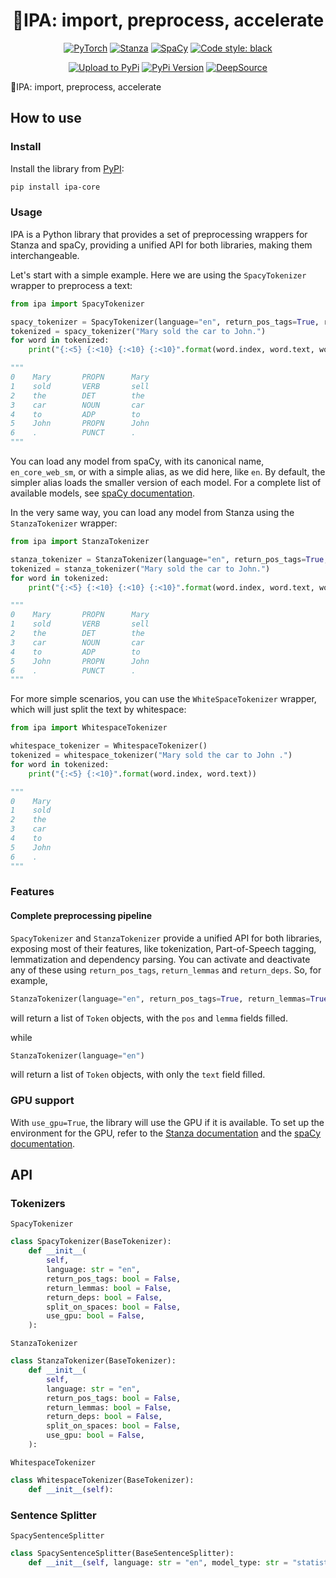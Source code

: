 <div align="center">

# 🍺IPA: import, preprocess, accelerate

[//]: # ([![Open in Visual Studio Code]&#40;https://open.vscode.dev/badges/open-in-vscode.svg&#41;]&#40;https://github.dev/Riccorl/ipa&#41;)
[![PyTorch](https://img.shields.io/badge/PyTorch-orange?logo=pytorch)](https://pytorch.org/)
[![Stanza](https://img.shields.io/badge/1.4-Stanza-5f0a09?logo=stanza)](https://stanfordnlp.github.io/stanza/)
[![SpaCy](https://img.shields.io/badge/3.4.3-SpaCy-1a6f93?logo=spacy)](https://spacy.io/)
[![Code style: black](https://img.shields.io/badge/code%20style-black-000000)](https://github.com/psf/black)

[![Upload to PyPi](https://github.com/Riccorl/ipa-core/actions/workflows/python-publish-pypi.yml/badge.svg)](https://github.com/Riccorl/ip/actions/workflows/python-publish-pypi.yml)
[![PyPi Version](https://img.shields.io/github/v/release/Riccorl/ipa-core)](https://github.com/Riccorl/ipa/releases)
[![DeepSource](https://deepsource.io/gh/Riccorl/ipa.svg/?label=active+issues&token=QC6Jty-YdgXjKh9mKZyeqa4I)](https://deepsource.io/gh/Riccorl/ipa/?ref=repository-badge)

</div>

🍺IPA: import, preprocess, accelerate

## How to use

### Install

Install the library from [PyPI](https://pypi.org/project/ipa-core):

```bash
pip install ipa-core
```

### Usage

IPA is a Python library that provides a set of preprocessing wrappers for Stanza and
spaCy, providing a unified API for both libraries, making them interchangeable.

Let's start with a simple example. Here we are using the `SpacyTokenizer` wrapper to preprocess a text: 

```python
from ipa import SpacyTokenizer

spacy_tokenizer = SpacyTokenizer(language="en", return_pos_tags=True, return_lemmas=True)
tokenized = spacy_tokenizer("Mary sold the car to John.")
for word in tokenized:
    print("{:<5} {:<10} {:<10} {:<10}".format(word.index, word.text, word.pos, word.lemma))

"""
0    Mary       PROPN      Mary
1    sold       VERB       sell
2    the        DET        the
3    car        NOUN       car
4    to         ADP        to
5    John       PROPN      John
6    .          PUNCT      .
"""
```

You can load any model from spaCy, with its canonical name, `en_core_web_sm`, or with a simple alias, as 
we did here, like `en`. By default, the simpler alias loads the smaller version of each model. For a complete 
list of available models, see [spaCy documentation](https://spacy.io/usage/models).

In the very same way, you can load any model from Stanza using the `StanzaTokenizer` wrapper:

```python
from ipa import StanzaTokenizer

stanza_tokenizer = StanzaTokenizer(language="en", return_pos_tags=True, return_lemmas=True)
tokenized = stanza_tokenizer("Mary sold the car to John.")
for word in tokenized:
    print("{:<5} {:<10} {:<10} {:<10}".format(word.index, word.text, word.pos, word.lemma))

"""
0    Mary       PROPN      Mary
1    sold       VERB       sell
2    the        DET        the
3    car        NOUN       car
4    to         ADP        to
5    John       PROPN      John
6    .          PUNCT      .
"""
```

For more simple scenarios, you can use the `WhiteSpaceTokenizer` wrapper, which will just split the text 
by whitespace:

```python
from ipa import WhitespaceTokenizer

whitespace_tokenizer = WhitespaceTokenizer()
tokenized = whitespace_tokenizer("Mary sold the car to John .")
for word in tokenized:
    print("{:<5} {:<10}".format(word.index, word.text))

"""
0    Mary
1    sold
2    the
3    car
4    to
5    John
6    .
"""
```

### Features

#### Complete preprocessing pipeline

`SpacyTokenizer` and `StanzaTokenizer` provide a unified API for both libraries, exposing most of their
features, like tokenization, Part-of-Speech tagging, lemmatization and dependency parsing. You can activate 
and deactivate any of these using `return_pos_tags`, `return_lemmas` and `return_deps`. So, for example,

```python
StanzaTokenizer(language="en", return_pos_tags=True, return_lemmas=True)
```

will return a list of `Token` objects, with the `pos` and `lemma` fields filled.

while

```python
StanzaTokenizer(language="en")
```

will return a list of `Token` objects, with only the `text` field filled.

### GPU support

With `use_gpu=True`, the library will use the GPU if it is available. To set up the environment for the GPU, 
refer to the [Stanza documentation](https://stanfordnlp.github.io/stanza/) and the 
[spaCy documentation](https://spacy.io/usage/gpu).

## API

### Tokenizers

`SpacyTokenizer`

```python
class SpacyTokenizer(BaseTokenizer):
    def __init__(
        self,
        language: str = "en",
        return_pos_tags: bool = False,
        return_lemmas: bool = False,
        return_deps: bool = False,
        split_on_spaces: bool = False,
        use_gpu: bool = False,
    ):
```

`StanzaTokenizer`

```python
class StanzaTokenizer(BaseTokenizer):
    def __init__(
        self,
        language: str = "en",
        return_pos_tags: bool = False,
        return_lemmas: bool = False,
        return_deps: bool = False,
        split_on_spaces: bool = False,
        use_gpu: bool = False,
    ):
```

`WhitespaceTokenizer`

```python
class WhitespaceTokenizer(BaseTokenizer):
    def __init__(self):
```

### Sentence Splitter

`SpacySentenceSplitter`

```python
class SpacySentenceSplitter(BaseSentenceSplitter):
    def __init__(self, language: str = "en", model_type: str = "statistical"):
```
